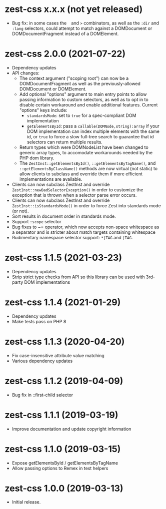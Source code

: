 # zest-css x.x.x (not yet released)
* Bug fix: in some cases the ` ` and `>` combinators, as well as the
  `:dir` and `:lang` selectors, could attempt to match against a
  DOMDocument or DOMDocumentFragment instead of a DOMElement.

# zest-css 2.0.0 (2021-07-22)
* Dependency updates
* API changes:
  * The context argument ("scoping root") can now be a DOMDocumentFragment
    as well as the previously-allowed DOMDocument or DOMElement.
  * Add optional "options" argument to main entry points to allow passing
    information to custom selectors, as well as to opt in to disable certain
    workaround and enable additional features.  Current "options" keys include:
    * `standardsMode`: set to `true` for a spec-compliant DOM implementation
    * `getElementsById`: pass a `callable(DOMNode,string):array` if your
     DOM implementation can index multiple elements with the same id, or
     `true` to force a slow full-tree search to guarantee that id selectors
     can return multiple results.
  * Return types which were DOMNodeList have been changed to generic array
    types, to accomodate workarounds needed by the PHP dom library.
  * The `ZestInst::getElementsById()`, `::getElementsByTagName()`, and
    `::getElementsByClassName()` methods are now virtual (not static) to
    allow clients to subclass and override them if more efficient
    implementations are available.
* Clients can now subclass ZestInst and override
  `ZestInst::newBadSelectorException()` in order to customize the exception
  that is thrown when a selector parse error occurs.
* Clients can now subclass ZestInst and override
  `ZestInst::isStandardsMode()` in order to force Zest into standards mode
  (or not).
* Sort results in document order in standards mode.
* Support `:scope` selector
* Bug fixes to ~= operator, which now accepts non-space whitespace as a
  separator and is stricter about match targets containing whitespace
* Rudimentary namespace selector support: `*|TAG` and `|TAG`.

# zest-css 1.1.5 (2021-03-23)
* Dependency updates
* Strip strict type checks from API so this library can be used with
  3rd-party DOM implementations

# zest-css 1.1.4 (2021-01-29)
* Dependency updates
* Make tests pass on PHP 8

# zest-css 1.1.3 (2020-04-20)
* Fix case-insensitive attribute value matching
* Various dependency updates

# zest-css 1.1.2 (2019-04-09)
* Bug fix in ::first-child selector

# zest-css 1.1.1 (2019-03-19)
* Improve documentation and update copyright information

# zest-css 1.1.0 (2019-03-15)
* Expose getElementsById / getElementsByTagName
* Allow passing options to Remex in test helpers

# zest-css 1.0.0 (2019-03-13)
* Initial release.
